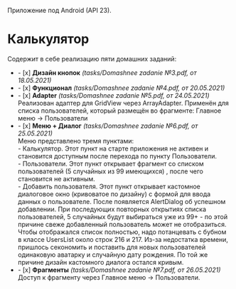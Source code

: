 Приложение под Android (API 23).<br>
<h1>Калькулятор</h1>
Содержит в себе реализацию пяти домашних заданий:<br>
<ul>
<li>- [x] <b>Дизайн кнопок</b> <i>(tasks/Domashnee zadanie №3.pdf, от 18.05.2021)</i></li>
<li>- [x] <b>Функционал</b> <i>(tasks/Domashnee zadanie №4.pdf, от 20.05.2021)</i></li>
<li>- [x] <b>Adapter</b> <i>(tasks/Domashnee zadanie №5.pdf, от 24.05.2021)</i><br>
Реализован адаптер для GridView через ArrayAdapter. Применён для списка пользователей, который
размещён во фрагменте: Главное меню -> Пользователи
</li>
<li>- [x] <b>Меню + Диалог</b> <i>(tasks/Domashnee zadanie №6.pdf, от 25.05.2021)</i><br>
Меню представлено тремя пунктами:<br>
- Калькулятор. Этот пункт на старте приложения не активен и становится доступным после перехода по
пункту Пользователи.<br>
- Пользователи. Этот пункт открывает фрагмент со списком пользователей (5 случайных из 99 имеющихся)
, после чего становится не активным.<br>
- Добавить пользователя. Этот пункт открывает кастомное диалоговое окно (кривоватое по дизайну) с
формой для ввода данных о пользователе. После появляется AlertDialog об успешном добавлении. При
последующих повторных открытиях списка пользователей, 5 случайных будут выбираться уже из 99+ - по
этой причине свеже добавленный пользователь может не отобразиться. Чтобы отображался список
полностью, надо потанцевать с бубном в классе UsersList около строк 216 и 217.
 Из-за
недостатка
времени,
пришлось секономить и поставить для новых пользователей одинаковую аватарку и случайную дату
рождения. По той же причине дизайн кастомного диалога остался кривым.
</li>
<li>- [x] <b>Фрагменты</b> <i>(tasks/Domashnee zadanie №7.pdf, от 26.05.2021)</i><br>
Доступ к фрагменту через Главное меню -> Пользователи.
</li>
</ul>
